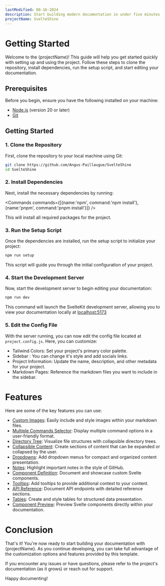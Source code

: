 ```yaml
---
lastModified: 08-16-2024
description: Start building modern documentation in under five minutes
projectName: SvelteShine
---
```


<script>
  import { Collapsible, Commands } from "$lib/components";
</script>


# Getting Started

Welcome to the {projectName}! This guide will help you get started quickly with setting up and using the project. Follow these steps to clone the repository, install dependencies, run the setup script, and start editing your documentation.


## Prerequisites

Before you begin, ensure you have the following installed on your machine:
 - [Node.js](https://nodejs.org/en/download/package-manager) (version 20 or later)
 - [Git](https://git-scm.com/downloads)

## Getting Started


### 1. Clone the Repository

First, clone the repository to your local machine using Git:

```bash no-line-numbers
git clone https://github.com/Angus-Paillaugue/SvelteShine
cd SvelteShine
```

### 2. Install Dependencies

Next, install the necessary dependencies by running:

<Commands commands={[{name:'npm', command:'npm install'}, {name:'pnpm', command:'pnpm install'}]} />

This will install all required packages for the project.


### 3. Run the Setup Script

Once the dependencies are installed, run the setup script to initialize your project:

```bash no-line-numbers
npm run setup
```

This script will guide you through the initial configuration of your project.


### 4. Start the Development Server

Now, start the development server to begin editing your documentation:

```bash no-line-numbers
npm run dev
```

This command will launch the SvelteKit development server, allowing you to view your documentation locally at [localhost:5173](http://localhost:5173)


### 5. Edit the Config File
With the server running, you can now edit the config file located at `project.config.js`. Here, you can customize:

 - Tailwind Colors: Set your project's primary color palette.
 - Sidebar : You can change it's style and add socials links.
 - Project Information: Update the name, description, and other metadata for your project.
 - Markdown Pages: Reference the markdown files you want to include in the sidebar.


# Features

Here are some of the key features you can use:

 - [Custom Images](/docs/Components/Images): Easily include and style images within your markdown files.
 - [Multiple Commands Selector](/docs/Components/Commands): Display multiple command options in a user-friendly format.
 - [Directory Tree](/docs/Components/Tree): Visualize file structures with collapsible directory trees.
 - [Collapsible Content](/docs/Components/Collapsible): Create sections of content that can be expanded or collapsed by the user.
 - [Dropdowns](/docs/Components/Dropdown): Add dropdown menus for compact and organized content presentation.
 - [Notes](/docs/Components/Note): Highlight important notes in the style of GitHub.
 - [Component Definition](/docs/Components/Definition): Document and showcase custom Svelte components.
 - [Tooltips](/docs/Components/Tooltip): Add tooltips to provide additional context to your content.
 - [API Reference](/docs/Components/Api-reference): Document API endpoints with detailed reference sections.
 - [Tables](/docs/Components/Tables): Create and style tables for structured data presentation.
 - [Component Preview](/docs/Components/ComponentPreview): Preview Svelte components directly within your documentation.

# Conclusion
That's it! You're now ready to start building your documentation with {projectName}. As you continue developing, you can take full advantage of the customization options and features provided by this template.

If you encounter any issues or have questions, please refer to the project's documentation (as it grows) or reach out for support.

Happy documenting!
